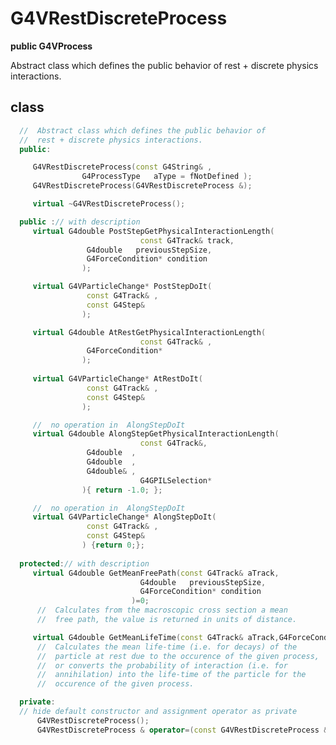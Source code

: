 <!-- G4VRestDiscreteProcess.md --- 
;; 
;; Description: 
;; Author: Hongyi Wu(吴鸿毅)
;; Email: wuhongyi@qq.com 
;; Created: 二 8月  7 05:21:22 2018 (+0800)
;; Last-Updated: 二 8月  7 05:22:21 2018 (+0800)
;;           By: Hongyi Wu(吴鸿毅)
;;     Update #: 1
;; URL: http://wuhongyi.cn -->

# G4VRestDiscreteProcess

**public G4VProcess**

Abstract class which defines the public behavior of rest + discrete physics interactions.

## class

```cpp
  //  Abstract class which defines the public behavior of
  //  rest + discrete physics interactions.
  public:     

     G4VRestDiscreteProcess(const G4String& ,
			    G4ProcessType   aType = fNotDefined );
     G4VRestDiscreteProcess(G4VRestDiscreteProcess &);

     virtual ~G4VRestDiscreteProcess();

  public :// with description
     virtual G4double PostStepGetPhysicalInteractionLength(
                             const G4Track& track,
			     G4double   previousStepSize,
			     G4ForceCondition* condition
			    );

     virtual G4VParticleChange* PostStepDoIt(
			     const G4Track& ,
			     const G4Step& 
			    );

     virtual G4double AtRestGetPhysicalInteractionLength(
                             const G4Track& ,
			     G4ForceCondition* 
			    );
      
     virtual G4VParticleChange* AtRestDoIt(
			     const G4Track& ,
			     const G4Step&
			    );

     //  no operation in  AlongStepDoIt
     virtual G4double AlongStepGetPhysicalInteractionLength(
                             const G4Track&,
			     G4double  ,
			     G4double  ,
			     G4double& ,
                             G4GPILSelection*
			    ){ return -1.0; };

     //  no operation in  AlongStepDoIt
     virtual G4VParticleChange* AlongStepDoIt(
			     const G4Track& ,
			     const G4Step& 
			    ) {return 0;};
 
  protected:// with description
     virtual G4double GetMeanFreePath(const G4Track& aTrack,
                             G4double   previousStepSize,
                             G4ForceCondition* condition
                           )=0;
      //  Calculates from the macroscopic cross section a mean
      //  free path, the value is returned in units of distance.

     virtual G4double GetMeanLifeTime(const G4Track& aTrack,G4ForceCondition* condition)=0;
      //  Calculates the mean life-time (i.e. for decays) of the
      //  particle at rest due to the occurence of the given process,
      //  or converts the probability of interaction (i.e. for
      //  annihilation) into the life-time of the particle for the
      //  occurence of the given process.

  private:
  // hide default constructor and assignment operator as private 
      G4VRestDiscreteProcess();
      G4VRestDiscreteProcess & operator=(const G4VRestDiscreteProcess &right);
```

<!-- G4VRestDiscreteProcess.md ends here -->
